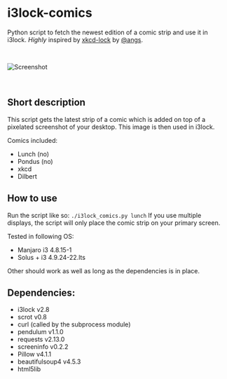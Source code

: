# i3lock-comics
Python script to fetch the newest edition of a comic strip and use it in i3lock. *Highly* inspired by [xkcd-lock](https://github.com/angs/xkcd-lock) by [@angs](https://github.com/angs).

&nbsp;

![Screenshot](https://cloud.githubusercontent.com/assets/265139/21699961/50057f3a-d39e-11e6-9825-b7f561e9cc14.png)

&nbsp;

## Short description

This script gets the latest strip of a comic which is added on top of a pixelated screenshot of your desktop. This image is then used in i3lock.

Comics included:
- Lunch (no)
- Pondus (no)
- xkcd
- Dilbert

## How to use

Run the script like so: `./i3lock_comics.py lunch`
If you use multiple displays, the script will only place the comic strip on your primary screen.

Tested in following OS:
- Manjaro i3 4.8.15-1
- Solus + i3 4.9.24-22.lts

Other should work as well as long as the dependencies is in place.


## Dependencies:
- i3lock v2.8
- scrot v0.8
- curl (called by the subprocess module)
- pendulum v1.1.0
- requests v2.13.0
- screeninfo v0.2.2
- Pillow v4.1.1
- beautifulsoup4 v4.5.3
- html5lib
